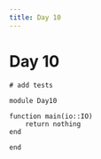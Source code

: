 ```yaml
---
title: Day 10
---
```


# Day 10

``` {.julia file=test/Day10Spec.jl}
# add tests
```

``` {.julia file=src/Day10.jl}
module Day10

function main(io::IO)
    return nothing
end

end
```
